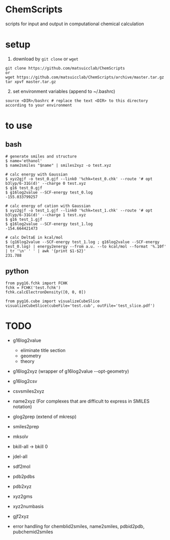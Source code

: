 # ChemScripts

scripts for input and output in computational chemical calculation

# setup
1. download by `git clone` or `wget`
```
git clone https://github.com/matsuicclab/ChemScripts
or
wget https://github.com/matsuicclab/ChemScripts/archive/master.tar.gz
tar xpvf master.tar.gz
```

2. set environment variables (append to ~/.bashrc)
```
source <DIR>/bashrc # replace the text <DIR> to this directory according to your environment
```

# to use
## bash
```
# generate smiles and structure
$ name='ethanol'
$ name2smiles "$name" | smiles2xyz -o test.xyz

# calc energy with Gaussian
$ xyz2gjf -o test_0.gjf --link0 '%chk=test_0.chk' --route '# opt b3lyp/6-31G(d)' --charge 0 test.xyz
$ g16 test_0.gjf
$ g16log2value --SCF-energy test_0.log
-155.033799257

# calc energy of cation with Gaussian
$ xyz2gjf -o test_1.gjf --link0 '%chk=test_1.chk' --route '# opt b3lyp/6-31G(d)' --charge 1 test.xyz
$ g16 test_1.gjf
$ g16log2value --SCF-energy test_1.log
-154.664421473

# calc DeltaE in kcal/mol
$ (g16log2value --SCF-energy test_1.log ; g16log2value --SCF-energy test_0.log) | energy2energy --from a.u. --to kcal/mol --format '%.10f' | tr '\n' ' ' | awk '{print $1-$2}'
231.788
```

## python
```
from pyg16.fchk import FCHK
fchk = FCHK('test.fchk')
fchk.calcElectronDensity([0, 0, 0])

from pyg16.cube import visualizeCubeSlice
visualizeCubeSlice(cubeFile='test.cub', outFile='test_slice.pdf')
```

# TODO
- g16log2value
    - eliminate title section
    - geometry
    - theory
- g16log2xyz (wrapper of g16log2value --opt-geometry)
- g16log2csv
- csvsmiles2xyz
- name2xyz (For complexes that are difficult to express in SMILES notation)
- glog2prep (extend of mkresp)
- smiles2prep
- mksolv
- bkill-all -> bkill 0
- jdel-all
- sdf2mol
- pdb2pdbs
- pdb2xyz
- xyz2gms
- xyz2numbasis
- gjf2xyz




- error handling for chemblid2smiles, name2smiles, pdbid2pdb, pubchemid2smiles


